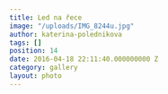```yaml
---
title: Led na řece
image: "/uploads/IMG_8244u.jpg"
author: katerina-polednikova
tags: []
position: 14
date: 2016-04-18 22:11:40.000000000 Z
category: gallery
layout: photo
---
```

